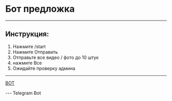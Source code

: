 <h1>Бот предложка</h1>
<hr>
<h2>Инструкция:</h2>
<ol>
    <li>Нажмите /start</li>
    <li>Нажмите Отправить</li>
    <li>Отправьте все видео / фото до 10 штук</li>
    <li>нажмите Все</li>
    <li>Ожидайте проверку админа</li> 
</ol>
<hr>
<a href="https://t.me/PohavatiBot">BOT</a> <p> --- Telegram Bot </p>